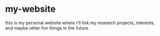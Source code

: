 # my-website
this is my personal website where i'll link my research projects, interests, and maybe other fun things in the future.
